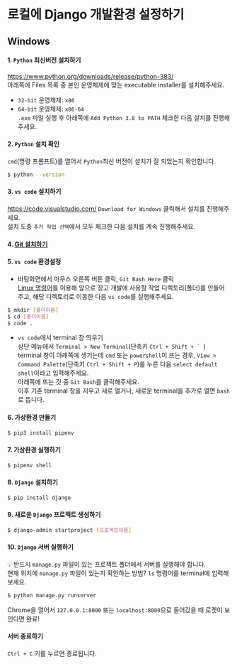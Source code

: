 # 로컬에 Django 개발환경 설정하기  
## Windows  
#### 1. `Python` 최신버전 설치하기  
https://www.python.org/downloads/release/python-383/  
아래쪽에 Files 목록 중 본인 운영체제에 맞는 executable installer를 설치해주세요.  
- `32-bit` 운영체제: `x86`  
- `64-bit` 운영체제: `x86-64`  
`.exe` 파일 실행 후 아래쪽에 `Add Python 3.8 to PATH` 체크한 다음 설치를 진행해주세요.  
#### 2. `Python` 설치 확인  
`cmd`(명령 프롬프트)를 열어서 `Python`최신 버전이 설치가 잘 되었는지 확인합니다.  
```bash
$ python --version
```
#### 3. `vs code` 설치하기  
https://code.visualstudio.com/
`Download for Windows` 클릭해서 설치를 진행해주세요.  
설치 도중 `추가 작업 선택`에서 모두 체크한 다음 설치를 계속 진행해주세요.  
#### 4. [Git 설치하기](https://github.com/JuYeong0413/2020-dongguk-likelion/blob/master/1st-semester/week-01/01-git.md#git-%EB%8B%A4%EC%9A%B4%EB%A1%9C%EB%93%9C)  
#### 5. `vs code` 환경설정  
- 바탕화면에서 마우스 오른쪽 버튼 클릭, `Git Bash Here` 클릭  
[Linux 명령어](https://github.com/JuYeong0413/2020-dongguk-likelion/blob/master/1st-semester/week-03/01-linux-commands.md)를 이용해 앞으로 장고 개발에 사용할 작업 디렉토리(폴더)를 만들어주고, 해당 디렉토리로 이동한 다음 `vs code`를 실행해주세요.  
```bash
$ mkdir [폴더이름]
$ cd [폴더이름]
$ code .
```
- `vs code`에서 terminal 창 띄우기  
상단 메뉴에서 `Terminal > New Terminal`(단축키 ``Ctrl + Shift + ` ``)  
terminal 창이 아래쪽에 생기는데 `cmd` 또는 `powershell`이 뜨는 경우, `View > Command Palette`(단축키 `Ctrl + Shift + P`)를 누른 다음 `select default shell`이라고 입력해주세요.  
아래쪽에 뜨는 것 중 `Git Bash`를 클릭해주세요.  
이후 기존 terminal 창을 지우고 새로 열거나, 새로운 terminal을 추가로 열면 `bash`로 뜹니다.  
#### 6. 가상환경 만들기  
```bash
$ pip3 install pipenv
```
#### 7. 가상환경 실행하기  
```bash
$ pipenv shell
```
#### 8. `Django` 설치하기  
```bash
$ pip install django
```
#### 9. 새로운 `Django` 프로젝트 생성하기  
```bash
$ django-admin startproject [프로젝트이름]
```
#### 10. `Django` 서버 실행하기  
:bulb: 반드시 `manage.py` 파일이 있는 프로젝트 폴더에서 서버를 실행해야 합니다.  
현재 위치에 `manage.py` 파일이 있는지 확인하는 방법? `ls` 명령어를 terminal에 입력해보세요.  
```bash
$ python manage.py runserver
```
Chrome을 열어서 `127.0.0.1:8000` 또는 `localhost:8000`으로 들어갔을 때 로켓이 보인다면 완료!  
#### 서버 종료하기  
`Ctrl + C` 키를 누르면 종료됩니다.  
